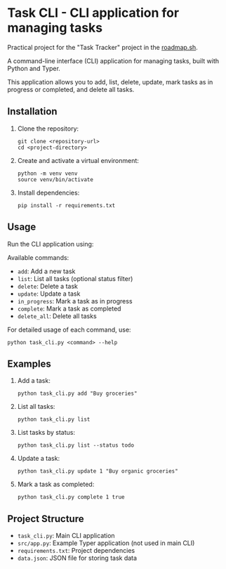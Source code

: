 # Task CLI - CLI application for managing tasks 
Practical project for the "Task Tracker" project in the [roadmap.sh](https://roadmap.sh/projects/task-tracker).

A command-line interface (CLI) application for managing tasks, built with Python and Typer.

This application allows you to add, list, delete, update, mark tasks as in progress or completed, and delete all tasks.

## Installation

1. Clone the repository:
   ```
   git clone <repository-url>
   cd <project-directory>
   ```

2. Create and activate a virtual environment:
   ```
   python -m venv venv
   source venv/bin/activate
   ```

3. Install dependencies:
   ```
   pip install -r requirements.txt
   ```

## Usage

Run the CLI application using:


Available commands:

- `add`: Add a new task
- `list`: List all tasks (optional status filter)
- `delete`: Delete a task
- `update`: Update a task
- `in_progress`: Mark a task as in progress
- `complete`: Mark a task as completed
- `delete_all`: Delete all tasks

For detailed usage of each command, use:
```
python task_cli.py <command> --help
```

## Examples

1. Add a task:
   ```
   python task_cli.py add "Buy groceries"
   ```

2. List all tasks:
   ```
   python task_cli.py list
   ```

3. List tasks by status:
   ```
   python task_cli.py list --status todo
   ```

4. Update a task:
   ```
   python task_cli.py update 1 "Buy organic groceries"
   ```

5. Mark a task as completed:
   ```
   python task_cli.py complete 1 true
   ```

## Project Structure

- `task_cli.py`: Main CLI application
- `src/app.py`: Example Typer application (not used in main CLI)
- `requirements.txt`: Project dependencies
- `data.json`: JSON file for storing task data
